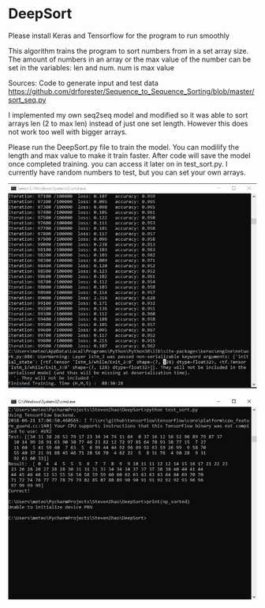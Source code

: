 # DeepSort

Please install Keras and Tensorflow for the program to run smoothly

This algorithm trains the program to sort numbers from in a set array size. The amount of numbers in an array or the max value
of the number can be set in the variables: len and num. num is max value

Sources:
Code to generate input and test data
https://github.com/drforester/Sequence_to_Sequence_Sorting/blob/master/sort_seq.py

I implemented my own seq2seq model and modified so it was able to sort arrays len (2 to max len) instead of just one set length. However this does not work too well with bigger arrays.

Please run the DeepSort.py file to train the model. You can modilify the length and max value to make it train faster.
After code will save the model once completed training. you can access it later on in test_sort.py. 
I currently have random numbers to test, but you can set your own arrays. 

![Training](https://github.com/Swjzhao/DeepSort/blob/master/img/Deepsort%20training.jpg)

![Testing](https://github.com/Swjzhao/DeepSort/blob/master/img/Capture.jpg)
